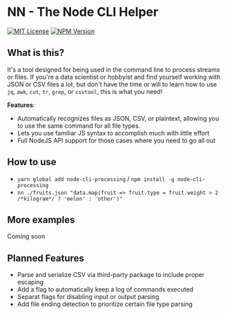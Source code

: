 # NN - The Node CLI Helper

[![MIT License](https://img.shields.io/badge/license-MIT-green)](https://github.com/VaguelySerious/nn/blob/master/LICENSE)
[![NPM Version](https://img.shields.io/npm/v/node-cli-processing?style=flat)](https://www.npmjs.com/package/node-cli-processing)


## What is this?

It's a tool designed for being used in the command line to process streams or files.
If you're a data scientist or hobbyist and find yourself working with JSON or CSV files a lot, but don't have the time or will to learn how to use `jq`, `awk`, `cut`, `tr`, `grep`, or `csvtool`, this is what you need!  

**Features**:
+ Automatically recognizes files as JSON, CSV, or plaintext, allowing you to use the same command for all file types.
+ Lets you use familiar JS syntax to accomplish much with little effort
+ Full NodeJS API support for those cases where you need to go all out

## How to use

+ `yarn global add node-cli-processing` / `npm install -g node-cli-processing`
+ `nn ./fruits.json "data.map(fruit => fruit.type = fruit.weight > 2 /*kilogram*/ ? 'melon' : 'other')"`

## More examples

Coming soon

## Planned Features

+ Parse and serialize CSV via third-party package to include proper escaping
+ Add a flag to automatically keep a log of commands executed
+ Separat flags for disabling input or output parsing
+ Add file ending detection to prioritize certain file type parsing


